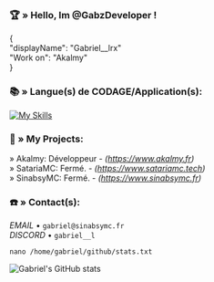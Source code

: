 
### 🏆​ » Hello, Im @GabzDeveloper !

{  
"displayName": "Gabriel__lrx"  
"Work on": "Akalmy"  
} 

### 📚​ » Langue(s) de CODAGE/Application(s):

[![My Skills](https://skillicons.dev/icons?i=java,gitlab,html,mysql,pr&theme=light)](https://skillicons.dev)

### 📍​ » My Projects:

» Akalmy: Développeur - *(https://www.akalmy.fr)*  
» SatariaMC: Fermé. - *(https://www.satariamc.tech)*  
» SinabsyMC: Fermé. - *(https://www.sinabsymc.fr)*  


### ☎️​ » Contact(s):

*EMAIL* • `gabriel@sinabsymc.fr`  
*DISCORD* • `gabriel__l`

`nano /home/gabriel/github/stats.txt`

![Gabriel's GitHub stats](https://github-readme-stats.vercel.app/api?username=GabzDeveloper&show_icons=true&theme=radical)

